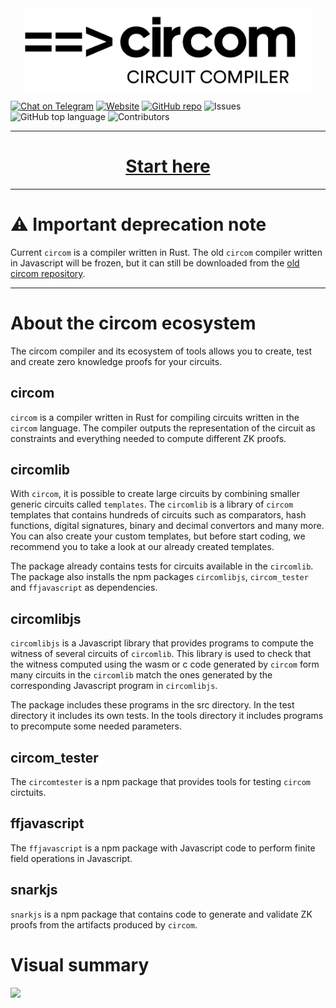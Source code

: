 <div align="center">
<img src="circom-logo-black.png" width="460px" align="center"/>
</div>

[![Chat on Telegram][ico-telegram]][link-telegram]
[![Website][ico-website]][link-website]
[![GitHub repo][ico-github]][link-github]
![Issues](https://img.shields.io/github/issues-raw/iden3/circom?color=blue)
![GitHub top language](https://img.shields.io/github/languages/top/iden3/circom)
![Contributors](https://img.shields.io/github/contributors-anon/iden3/circom?color=blue)

[ico-website]: https://img.shields.io/website?up_color=blue&up_message=circom&url=https%3A%2F%2Fiden3.io%2Fcircom
[ico-telegram]: https://img.shields.io/badge/@iden3-2CA5E0.svg?style=flat-square&logo=telegram&label=Telegram
[ico-github]: https://img.shields.io/github/last-commit/iden3/circom?color=blue

[link-website]: https://iden3.io/circom
[link-telegram]: https://t.me/iden3io
[link-github]: https://github.com/iden3/circom

---

# <div align="center"><b>[Start here](https://iden3.github.io/circom/getting-started/installation/)</b></div>

---

# &#9888; Important deprecation note

Current `circom` is a compiler written in Rust. The old `circom` compiler written in Javascript will be frozen, but it can still be downloaded from the [old circom repository](https://github.com/iden3/circom_old).

---

# About the circom ecosystem

The circom compiler and its ecosystem of tools allows you to create, test and create zero knowledge proofs for your circuits.

## circom

`circom` is a compiler written in Rust for compiling circuits written in the `circom` language.
The compiler outputs the representation of the circuit as constraints and everything needed to compute different ZK proofs. 

## circomlib

With `circom`, it is possible to create large circuits by combining smaller generic circuits called `templates`. The `circomlib` is a library of `circom` templates that contains hundreds of circuits such as comparators, hash functions, digital signatures, binary and decimal convertors and many more. You can also create your custom templates, but before start coding, we recommend you to take a look at our already created templates.

The package already contains tests for circuits available in the `circomlib`.
The package also installs the npm packages `circomlibjs`, `circom_tester` and `ffjavascript` as dependencies.

## circomlibjs

`circomlibjs` is a Javascript library that provides programs to compute the witness of several circuits of `circomlib`.
This library is used to check that the witness computed 
using the wasm or c code generated by `circom` form many circuits in the `circomlib` match the ones generated by the corresponding Javascript program in `circomlibjs`.

The package includes these programs in the src directory. In the 
test directory it includes its own tests. In the tools directory it includes programs to precompute some needed parameters.

## circom_tester

The `circomtester` is a npm package that provides tools for testing `circom` circtuits.

## ffjavascript

The `ffjavascript` is a npm package with Javascript code to perform finite field operations in Javascript. 

## snarkjs

`snarkjs` is a npm package that contains code to generate and validate ZK proofs from the artifacts produced by `circom`. 

# Visual summary <a id="visual-summary"></a>

![](https://gblobscdn.gitbook.com/assets%2F-MDt-cjMfCLyy351MraT%2F-ME35kSLplV3Z39JJsLE%2F-ME37Q2MlDc67k0-jzQS%2Fcircomsnarkjs.png?alt=media&token=4b1b1c11-a1d4-4048-8c3a-0c7b02f4930a)

